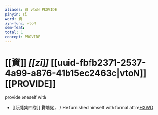 ```yaml
---
aliases: 資 vtoN PROVIDE
pinyin: zī
word: 資
syn-func: vtoN
sem-feat: 
total: 1
concept: PROVIDE 
---
```

# [[資]] *[[zī]]*  [[uuid-fbfb2371-2537-4a99-a876-41b15ec2463c|vtoN]] [[PROVIDE]]
provide oneself with
 - [[阮籍集四卷]] **資**端冕， / He furnished himself with formal attire[HXWD](https://hxwd.org/textview.html?location=CH2b1558_CHANT_003-34a.9)